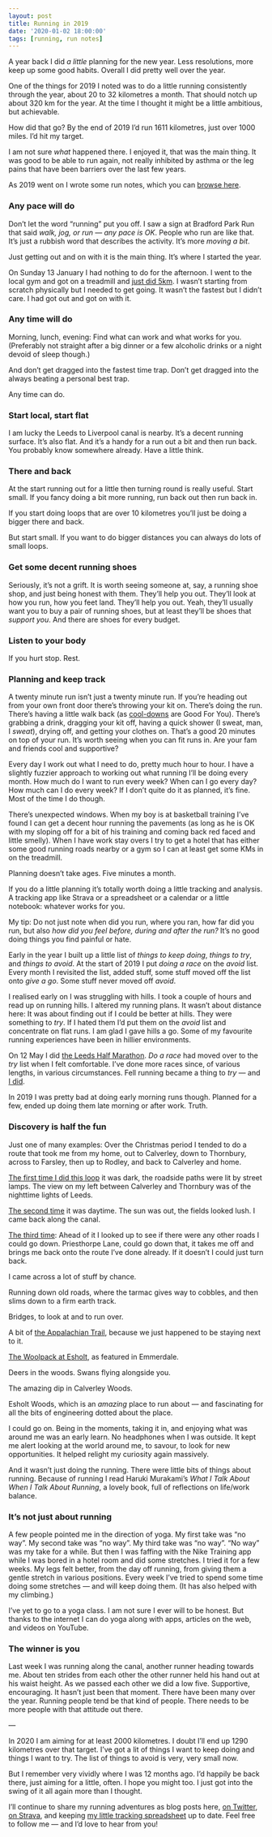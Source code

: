 ```yaml
---
layout: post
title: Running in 2019
date: '2020-01-02 18:00:00'
tags: [running, run notes]
---
```

A year back I did _a little_ planning for the new year. Less resolutions, more keep up some good habits. Overall I did pretty well over the year.

One of the things for 2019 I noted was to do a little running consistently through the year, about 20 to 32 kilometres a month. That should notch up about 320 km for the year. At the time I thought it might be a little ambitious, but achievable.

How did that go? By the end of 2019 I’d run 1611 kilometres, just over 1000 miles. I’d hit my target.

I am not sure _what_ happened there. I enjoyed it, that was the main thing. It was good to be able to run again, not really inhibited by asthma or the leg pains that have been barriers over the last few years.

As 2019 went on I wrote some run notes, which you can [browse here](/tags/#run%20notes).

### Any pace will do

Don’t let the word “running” put you off. I saw a sign at Bradford Park Run that said _walk, jog, or run — any pace is OK_. People who run are like that. It’s just a rubbish word that describes the activity. It’s more _moving a bit_.

Just getting out and on with it is the main thing. It’s where I started the year.

On Sunday 13 January I had nothing to do for the afternoon. I went to the local gym and got on a treadmill and [just did 5km](https://www.strava.com/activities/2301130154). I wasn’t starting from scratch physically but I needed to get going. It wasn’t the fastest but I didn’t care. I had got out and got on with it.

### Any time will do

Morning, lunch, evening: Find what can work and what works for you. (Preferably not straight after a big dinner or a few alcoholic drinks or a night devoid of sleep though.)

And don’t get dragged into the fastest time trap. Don’t get dragged into the always beating a personal best trap.

Any time can do.

### Start local, start flat

I am lucky the Leeds to Liverpool canal is nearby. It’s a decent running surface. It’s also flat. And it’s a handy for a run out a bit and then run back. You probably know somewhere already. Have a little think.

### There and back

At the start running out for a little then turning round is really useful. Start small. If you fancy doing a bit more running, run back out then run back in.

If you start doing loops that are over 10 kilometres you’ll just be doing a bigger there and back.

But start small. If you want to do bigger distances you can always do lots of small loops.

### Get some decent running shoes

Seriously, it’s not a grift. It is worth seeing someone at, say, a running shoe shop, and just being honest with them. They’ll help you out. They’ll look at how you run, how you feet land. They’ll help you out. Yeah, they’ll usually want you to buy a pair of running shoes, but at least they’ll be shoes that _support you_. And there are shoes for every budget.

### Listen to your body

If you hurt stop. Rest.

### Planning and keep track

A twenty minute run isn’t just a twenty minute run. If you’re heading out from your own front door there’s throwing your kit on. There’s doing the run. There’s having a little walk back (as [cool-downs](https://www.runnersworld.com/training/a20787959/how-to-cool-down-after-running-and-racing/) are Good For You). There’s grabbing a drink, dragging your kit off, having a quick shower (I sweat, man, I _sweat_), drying off, and getting your clothes on. That’s a good 20 minutes on top of your run. It’s worth seeing when you can fit runs in. Are your fam and friends cool and supportive?

Every day I work out what I need to do, pretty much hour to hour. I have a slightly fuzzier approach to working out what running I’ll be doing every month. How much do I want to run every week? When can I go every day? How much can I do every week? If I don’t quite do it as planned, it’s fine. Most of the time I do though.

There’s unexpected windows. When my boy is at basketball training I’ve found I can get a decent hour running the pavements (as long as he is OK with my sloping off for a bit of his training and coming back red faced and little smelly). When I have work stay overs I try to get a hotel that has either some good running roads nearby or a gym so I can at least get some KMs in on the treadmill.

Planning doesn’t take ages. Five minutes a month.

If you do a little planning it’s totally worth doing a little tracking and analysis. A tracking app like Strava or a spreadsheet or a calendar or a little notebook: whatever works for you.

My tip: Do not just note when did you run, where you ran, how far did you run, but also _how did you feel before, during and after the run?_ It’s no good doing things you find painful or hate.

Early in the year I built up a little list of _things to keep doing_, _things to try_, and _things to avoid_. At the start of 2019 I put _doing a race_ on the _avoid_ list. Every month I revisited the list, added stuff, some stuff moved off the list onto _give a go_. Some stuff never moved off _avoid_.

I realised early on I was struggling with hills. I took a couple of hours and read up on running hills. I altered my running plans. It wasn’t about distance here: It was about finding out if I could be better at hills. They were something to _try_. If I hated them I’d put them on the _avoid_ list and concentrate on flat runs. I am glad I gave hills a go. Some of my favourite running experiences have been in hillier environments.

On 12 May I did [the Leeds Half Marathon](https://www.strava.com/activities/2361323900/overview). _Do a race_ had moved over to the _try_ list when I felt comfortable. I’ve done more races since, of various lengths, in various circumstances. Fell running became a thing to _try_ — and [I did](https://www.strava.com/activities/2472803443).

In 2019 I was pretty bad at doing early morning runs though. Planned for a few, ended up doing them late morning or after work. Truth.

### Discovery is half the fun

Just one of many examples: Over the Christmas period I tended to do a route that took me from my home, out to Calverley, down to Thornbury, across to Farsley, then up to Rodley, and back to Calverley and home.

[The first time I did this loop](https://www.strava.com/activities/2947409601/overview) it was dark, the roadside paths were lit by street lamps. The view on my left between Calverley and Thornbury was of the nighttime lights of Leeds.

[The second time](https://www.strava.com/activities/2961786289/overview) it was daytime. The sun was out, the fields looked lush. I came back along the canal.

[The third time](https://www.strava.com/activities/2967347319/overview): Ahead of it I looked up to see if there were any other roads I could go down. Priesthorpe Lane, could go down that, it takes me off and brings me back onto the route I’ve done already. If it doesn’t I could just turn back.

I came across a lot of stuff by chance.

Running down old roads, where the tarmac gives way to cobbles, and then slims down to a firm earth track.

Bridges, to look at and to run over.

A bit of [the Appalachian Trail](https://en.wikipedia.org/wiki/Appalachian_Trail), because we just happened to be staying next to it.

[The Woolpack at Esholt](https://en.wikipedia.org/wiki/The_Woolpack), as featured in Emmerdale.

Deers in the woods. Swans flying alongside you.

The amazing dip in Calverley Woods.

Esholt Woods, which is an _amazing_ place to run about — and fascinating for all the bits of engineering dotted about the place.

I could go on. Being in the moments, taking it in, and enjoying what was around me was an early learn. No headphones when I was outside. It kept me alert looking at the world around me, to savour, to look for new opportunities. It helped relight my curiosity again massively.

And it wasn’t just doing the running. There were little bits of things about running. Because of running I read Haruki Murakami’s _What I Talk About When I Talk About Running_, a lovely book, full of reflections on life/work balance.

### It’s not just about running

A few people pointed me in the direction of yoga. My first take was “no way”. My second take was “no way”. My third take was “no way”. “No way” was my take for a while. But then I was faffing with the Nike Training app while I was bored in a hotel room and did some stretches. I tried it for a few weeks. My legs felt better, from the day off running, from giving them a gentle stretch in various positions. Every week I’ve tried to spend some time doing some stretches — and will keep doing them. (It has also helped with my climbing.)

I’ve yet to go to a yoga class. I am not sure I ever will to be honest. But thanks to the internet I can do yoga along with apps, articles on the web, and videos on YouTube.

### The winner is you

Last week I was running along the canal, another runner heading towards me. About ten strides from each other the other runner held his hand out at his waist height. As we passed each other we did a low five. Supportive, encouraging. It hasn’t just been that moment. There have been many over the year. Running people tend be that kind of people. There needs to be more people with that attitude out there.

—

In 2020 I am aiming for at least 2000 kilometres. I doubt I’ll end up 1290 kilometres over that target. I’ve got a lit of things I want to keep doing and things I want to try. The list of things to avoid is very, very small now.

But I remember very vividly where I was 12 months ago. I’d happily be back there, just aiming for a little, often. I hope you might too. I just got into the swing of it all again more than I thought.

I’ll continue to share my running adventures as blog posts here, [on Twitter](https://twitter.com/ermlikeyeah), [on Strava](https://www.strava.com/athletes/41247532), and keeping [my little tracking spreadsheet](https://www.icloud.com/numbers/0cWhQqgPDF2FKXSnUdB79lWVw#2019_running) up to date. Feel free to follow me — and I’d love to hear from you!
